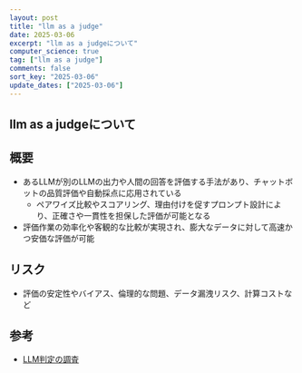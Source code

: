 ```yaml
---
layout: post
title: "llm as a judge"
date: 2025-03-06
excerpt: "llm as a judgeについて"
computer_science: true
tag: ["llm as a judge"]
comments: false
sort_key: "2025-03-06"
update_dates: ["2025-03-06"]
---
```


## llm as a judgeについて

## 概要
 - あるLLMが別のLLMの出力や人間の回答を評価する手法があり、チャットボットの品質評価や自動採点に応用されている
   - ペアワイズ比較やスコアリング、理由付けを促すプロンプト設計により、正確さや一貫性を担保した評価が可能となる
 - 評価作業の効率化や客観的な比較が実現され、膨大なデータに対して高速かつ安価な評価が可能

## リスク
 - 評価の安定性やバイアス、倫理的な問題、データ漏洩リスク、計算コストなど

## 参考
 - [LLM判定の調査](https://chatgpt.com/share/67c9507d-88f0-8012-83aa-2e27eb1b5775)
